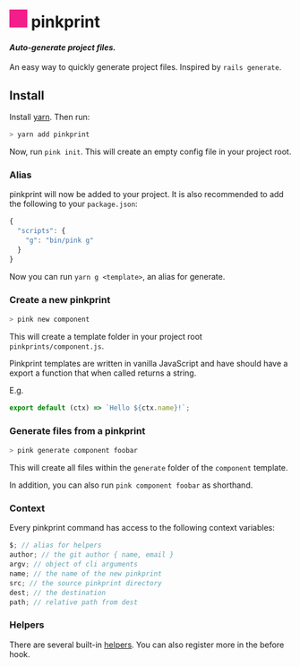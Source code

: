 # ![pink](/pink.png) pinkprint

#### _Auto-generate project files._

An easy way to quickly generate project files. Inspired by `rails generate`.

## Install

Install [yarn][yarn-install]. Then run:

```bash
> yarn add pinkprint
```

Now, run `pink init`. This will create an empty config file in your project root.

### Alias

pinkprint will now be added to your project. It is also recommended to add the
following to your `package.json`:

```javascript
{
  "scripts": {
    "g": "bin/pink g"
  }
}
```

Now you can run `yarn g <template>`, an alias for generate.

### Create a new pinkprint

```bash
> pink new component
```

This will create a template folder in your project root `pinkprints/component.js`.

Pinkprint templates are written in vanilla JavaScript and have should have a
export a function that when called returns a string.

E.g.

```javascript
export default (ctx) => `Hello ${ctx.name}!`;
```

### Generate files from a pinkprint

```bash
> pink generate component foobar
```

This will create all files within the `generate` folder of the `component`
template.

In addition, you can also run `pink component foobar` as shorthand.

### Context

Every pinkprint command has access to the following context variables:

```javascript
$; // alias for helpers
author; // the git author { name, email }
argv; // object of cli arguments
name; // the name of the new pinkprint
src; // the source pinkprint directory
dest; // the destination
path; // relative path from dest
```

### Helpers

There are several built-in [helpers](./src/helpers.js).
You can also register more in the before hook.

[prettier]: https://github.com/prettier/prettier
[yarn-install]: https://yarnpkg.com/lang/en/docs/install/
